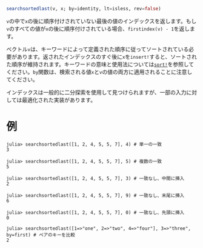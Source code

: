 ```julia
searchsortedlast(v, x; by=identity, lt=isless, rev=false)
```

`v`の中で`x`の後に順序付けされていない最後の値のインデックスを返します。もし`v`のすべての値が`x`の後に順序付けされている場合、`firstindex(v) - 1`を返します。

ベクトル`v`は、キーワードによって定義された順序に従ってソートされている必要があります。返されたインデックスのすぐ後に`x`を`insert!`すると、ソートされた順序が維持されます。キーワードの意味と使用法については[`sort!`](@ref)を参照してください。`by`関数は、検索される値`x`と`v`の値の両方に適用されることに注意してください。

インデックスは一般的に二分探索を使用して見つけられますが、一部の入力に対しては最適化された実装があります。

# 例

```jldoctest
julia> searchsortedlast([1, 2, 4, 5, 5, 7], 4) # 単一の一致
3

julia> searchsortedlast([1, 2, 4, 5, 5, 7], 5) # 複数の一致
5

julia> searchsortedlast([1, 2, 4, 5, 5, 7], 3) # 一致なし、中間に挿入
2

julia> searchsortedlast([1, 2, 4, 5, 5, 7], 9) # 一致なし、末尾に挿入
6

julia> searchsortedlast([1, 2, 4, 5, 5, 7], 0) # 一致なし、先頭に挿入
0

julia> searchsortedlast([1=>"one", 2=>"two", 4=>"four"], 3=>"three", by=first) # ペアのキーを比較
2
```
